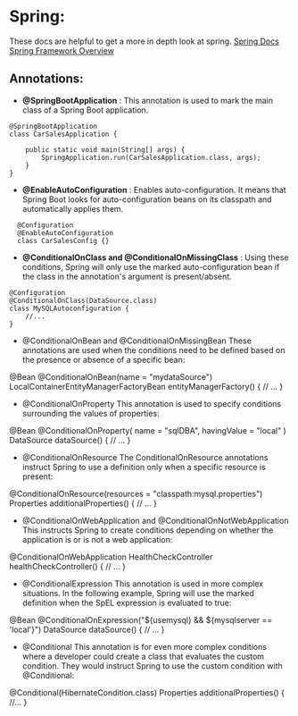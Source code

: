 # Spring: 
These docs are helpful to get a more in depth look at spring.
[Spring Docs](https://docs.spring.io/spring/docs/3.0.x/spring-framework-reference/html/overview.html)
[Spring Framework Overview](https://docs.spring.io/spring/docs/current/spring-framework-reference/overview.html)

## Annotations: 
  - **@SpringBootApplication** : This annotation is used to mark the main class of a Spring Boot application.

  ```
  @SpringBootApplication
  class CarSalesApplication {
  
      public static void main(String[] args) {
          SpringApplication.run(CarSalesApplication.class, args);
      }
  }

  ```
- **@EnableAutoConfiguration** : Enables auto-configuration. It means that Spring Boot looks for auto-configuration beans on its classpath and automatically applies them.

```
  @Configuration
  @EnableAutoConfiguration
  class CarSalesConfig {}
```
- **@ConditionalOnClass and @ConditionalOnMissingClass** :  Using these conditions, Spring will only use the marked auto-configuration bean if the class in the annotation's argument is present/absent.

```
@Configuration
@ConditionalOnClass(DataSource.class)
class MySQLAutoconfiguration {
    //...
}
```

- @ConditionalOnBean and @ConditionalOnMissingBean
These annotations are used when the conditions need to be defined based on the presence or absence of a specific bean:

@Bean
@ConditionalOnBean(name = "mydataSource")
LocalContainerEntityManagerFactoryBean entityManagerFactory() {
    // ...
}

- @ConditionalOnProperty
This annotation is used to specify conditions surrounding the values of properties:

@Bean
@ConditionalOnProperty(
    name = "sqlDBA",
    havingValue = "local"
)
DataSource dataSource() {
    // ...
}

- @ConditionalOnResource
The ConditionalOnResource annotations instruct Spring to use a definition only when a specific resource is present:

@ConditionalOnResource(resources = "classpath:mysql.properties")
Properties additionalProperties() {
	// ...
}

- @ConditionalOnWebApplication and @ConditionalOnNotWebApplication
This instructs Spring to create conditions depending on whether the application is or is not a web application:

@ConditionalOnWebApplication
HealthCheckController healthCheckController() {
    // ...
}

- @ConditionalExpression
This annotation is used in more complex situations. In the following example, Spring will use the marked definition when the SpEL expression is evaluated to true:

@Bean
@ConditionalOnExpression("${usemysql} && ${mysqlserver == 'local'}")
DataSource dataSource() {
    // ...
}

- @Conditional
This annotation is for even more complex conditions where a developer could create a class that evaluates the custom condition. They would instruct Spring to use the custom condition with @Conditional:

@Conditional(HibernateCondition.class)
Properties additionalProperties() {
    //...
}